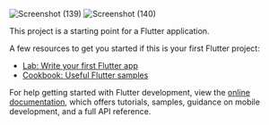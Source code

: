 ![Screenshot (139)](https://github.com/opi1001/Day_20/assets/134625691/62e43228-22b3-45ea-ba78-d4c973c9e7e4)   ![Screenshot (140)](https://github.com/opi1001/Day_20/assets/134625691/1b42a467-94c8-4b11-9eb1-679c483d378e)


This project is a starting point for a Flutter application.

A few resources to get you started if this is your first Flutter project:

- [Lab: Write your first Flutter app](https://docs.flutter.dev/get-started/codelab)
- [Cookbook: Useful Flutter samples](https://docs.flutter.dev/cookbook)

For help getting started with Flutter development, view the
[online documentation](https://docs.flutter.dev/), which offers tutorials,
samples, guidance on mobile development, and a full API reference.
